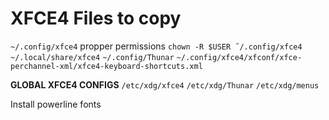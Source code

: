 # XFCE4 Files to copy

`~/.config/xfce4` propper permissions `chown -R $USER ˝/.config/xfce4`
`~/.local/share/xfce4`
`~/.config/Thunar`
`~/.config/xfce4/xfconf/xfce-perchannel-xml/xfce4-keyboard-shortcuts.xml`

__GLOBAL XFCE4 CONFIGS__
`/etc/xdg/xfce4`
`/etc/xdg/Thunar`
`/etc/xdg/menus`

Install powerline fonts
